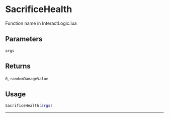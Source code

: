 # SacrificeHealth
Function name in InteractLogic.lua
## Parameters
`args`
## Returns
`0`, `randomDamageValue`
## Usage
```lua
SacrificeHealth(args)
```
---
